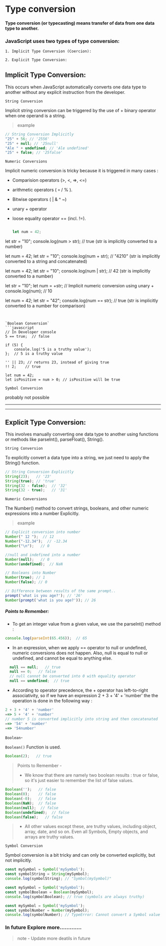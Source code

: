 # Type conversion

#### Type conversion (or typecasting) means transfer of data from one data type to another.
### JavaScript uses two types of type conversion:
`1. Implicit Type Conversion (Coercion):`

`2. Explicit Type Conversion:`


## Implicit Type Conversion:
 
This occurs when JavaScript automatically converts one data type to another without any explicit instruction from the developer.

`String Conversion`

Implicit string conversion can be triggered by the use of + binary operator when one operand is a string.
> example
```javascript
// String Conversion Implicitly
"25" + 56; // '2556'
"25" + null; // '25null'
"Ale " + undefined; // 'Ale undefined'
"25" + false; // '25false'
```

 `Numeric Conversions `

Implicit numeric conversion is tricky because it is triggered in many cases :

- Comparision operators (>, <, =>, <=)
- arithmetic operators ( `+`  / % ).
- Bitwise operators ( | & ^ ~)
- unary + operator
- loose equality operator == (incl. !=).

  ```javascript

  let num = 42;
let str = "10";
console.log(num > str); // true (str is implicitly converted to a number)

let num = 42;
let str = "10";
console.log(num + str); // "4210" (str is implicitly converted to a string and concatenated)

let num = 42;
let str = "10";
console.log(num | str); // 42 (str is implicitly converted to a number)

let str = "10";
let num = +str; // Implicit numeric conversion using unary +
console.log(num); // 10

let num = 42;
let str = "42";
console.log(num == str); // true (str is implicitly converted to a number for comparison)

```


`Boolean Conversion`
```javascript
// In Developer console
5 == true;  // false

if (5) {
    console.log('5 is a truthy value');
};  // 5 is a truthy value

'' || 23; // returns 23, instead of giving true
!! 2;    // true

let num = 42;
let isPositive = num > 0; // isPositive will be true

```

`Symbol Conversion`

 probably not possible

---
---
## Explicit Type Conversion:
This involves manually converting one data type to another using functions or methods like parseInt(), parseFloat(), String().

`String Conversion`

To explicitly convert a data type into a string, we just need to apply the String() function.

```javascript
// String Conversion Explicitly
String(23);   // '23'
String(true); // 'true'
String(32 - false);  // '32'
String(32 - true);   // '31'
```

`Numeric Conversions`

The Number() method to convert strings, booleans, and other numeric expressions into a number Explicitly.

> example
```javascript
// Explicit conversion into number
Number(" 12 ");  // 12
Number("-12.34");  // -12.34
Number("\n");   // 0

//null and indefined into a number
Number(null);   // 0
Number(undefined);  // NaN

// Booleans into Number
Number(true); // 1
Number(false); // 0

// Difference between results of the same prompt..
prompt('what is you age?'); // '26'
Number(prompt('what is you age?')); // 26

```

##### Points to Remember:
- To get an integer value from a given value, we use the parseInt() method :
```javascript
console.log(parseInt(65.456));  // 65

```
- In an expression, when we apply == operator to null or undefined, numeric conversions does not happen. Also, null is equal to null or undefined, and cannot be equal to anything else.
```javascript
  null == null;   // true 
  null == 0;   // false
  // null cannot be converted into 0 with equality operator
  null == undefined;  // true

```
- According to operator precedence, the + operator has left-to-right associativity, so if we have an expression 2 + 3 + '4' + 'number' the the operation is done in the following way :
```javascript
2 + 3 + '4' + 'number'
==> 5 + '4' + 'number'
// number 5 is converted implicitly into string and then concatenated
==> '54' + 'number'
==> '54number'
```

  `Boolean`- 
  
  `Boolean()` Function is used.
 ```javascript
 Boolean(2);   // true
 ```
> Points to Remember -
> - We know that there are namely two boolean results : true or false, so it's just easier to remember the list of false values.
 ```javascript
Boolean('');   // false
Boolean(0);    // false     
Boolean(-0);   // false
Boolean(NaN);  // false
Boolean(null);  // false
Boolean(undefined);  // false
Boolean(false);   // false
```
> - All other values except these, are truthy values, including object, array, date, and so on. Even all Symbols, Empty objects, and arrays are truthy values.

 `Symbol Conversion`
 
Symbol conversion is a bit tricky and can only be converted explicitly, but not implicitly.

```javascript
const mySymbol = Symbol('mySymbol');
const symbolString = String(mySymbol);
console.log(symbolString); // "Symbol(mySymbol)"

const mySymbol = Symbol('mySymbol');
const symbolBoolean = Boolean(mySymbol);
console.log(symbolBoolean); // true (symbols are always truthy)

const mySymbol = Symbol('mySymbol');
const symbolNumber = Number(mySymbol);
console.log(symbolNumber); // TypeError: Cannot convert a Symbol value to a number

```

### In future Explore more.............




> note - Update more deatils in future
